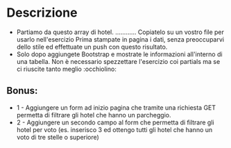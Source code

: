 # Descrizione

- Partiamo da questo array di hotel. ............
  Copiatelo su un vostro file per usarlo nell'esercizio
  Prima stampate in pagina i dati, senza preoccuparvi dello stile ed effettuate un push con questo risultato.
- Solo dopo aggiungete Bootstrap e mostrate le informazioni all'interno di una tabella.
  Non è necessario spezzettare l'esercizio coi partials ma se ci riuscite tanto meglio :occhiolino:

## Bonus:

- 1 - Aggiungere un form ad inizio pagina che tramite una richiesta GET permetta di filtrare gli hotel che hanno un parcheggio.
- 2 - Aggiungere un secondo campo al form che permetta di filtrare gli hotel per voto (es. inserisco 3 ed ottengo tutti gli hotel che hanno un voto di tre stelle o superiore)
